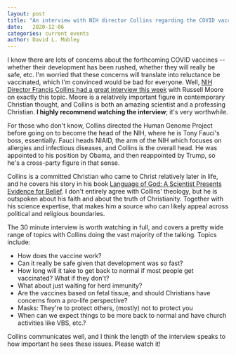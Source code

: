 ```yaml
---
layout: post
title: "An interview with NIH director Collins regarding the COVID vaccines"
date:   2020-12-06
categories: current events
author: David L. Mobley
---
```


I know there are lots of concerns about the forthcoming COVID vaccines -- whether their development has been rushed, whether they will really be safe, etc. I'm worried that these concerns will translate into reluctance be vaccinated, which I'm convinced would be bad for everyone. Well, [NIH Director Francis Collins had a great interview this week](https://www.youtube.com/watch?v=WFc_cM1Cv1s&ab_channel=RussellMoore) with Russell Moore on exactly this topic. Moore is a relatively important figure in contemporary Christian thought, and Collins is both an amazing scientist and a professing Christian. **I highly recommend watching the interview**; it's very worthwhile.

For those who don't know, Collins directed the Human Genome Project before going on to become the head of the NIH, where he is Tony Fauci's boss, essentially. Fauci heads NIAID, the arm of the NIH which focuses on allergies and infectious diseases, and Collins is the overall head. He was appointed to his position by Obama, and then reappointed by Trump, so he's a cross-party figure in that sense.

Collins is a committed Christian who came to Christ relatively later in life, and he covers his story in his book [Language of God: A Scientist Presents Evidence for Belief](https://amzn.to/39NQWK0). I don't entirely agree with Collins' theology, but he is outspoken about his faith and about the truth of Christianity. Together with his science expertise, that makes him a source who can likely appeal across political and religious boundaries.

The 30 minute interview is worth watching in full, and covers a pretty wide range of topics with Collins doing the vast majority of the talking. Topics include:
- How does the vaccine work?
- Can it really be safe given that development was so fast?
- How long will it take to get back to normal if most people get vaccinated? What if they don't?
- What about just waiting for herd immunity?
- Are the vaccines based on fetal tissue, and should Christians have concerns from a pro-life perspective?
- Masks: They're to protect others, (mostly) not to protect you
- When can we expect things to be more back to normal and have church activities like VBS, etc.?

Collins communicates well, and I think the length of the interview speaks to how important he sees these issues. Please watch it!
